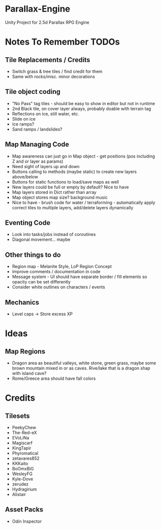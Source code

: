 # Parallax-Engine
Unity Project for 2.5d Parallax RPG Engine



# Notes To Remember TODOs
## Tile Replacements / Credits
* Switch grass & tree tiles / find credit for them
* Same with rocks/misc. minor decorations

## Tile object coding
* "No Pass" tag tiles - should be easy to show in editor but not in runtime
* 2nd Black tile, on cover layer always, probably doable with terrain tag
* Reflections on ice, still water, etc.
* Slide on ice
* Ice ramps?
* Sand ramps / landslides?

## Map Managing Code
* Map awareness can just go in Map object - get positions (pos including Z and or layer as params)
* Need sight of layers up and down
* Buttons calling to methods (maybe static) to create new layers above/below
* Buttons for static functions to load/save maps as well
* New layers could be full or empty by default? Nice to have
* Map layers stored in Dict rather than array
* Map object stores map size? background music
* Nice to have - brush code for water / terraforming - automatically apply correct tiles to multiple layers, add/delete layers dynamically

## Eventing Code
* Look into tasks/jobs instead of coroutines
* Diagonal movement... maybe

## Other things to do
* Region map - Melanite Style, LoP Region Concept
* Improve comments / documentation in code
* Message system - UI should have separate border / fill elements so opacity can be set differently
* Consider white outlines on characters / events

## Mechanics
* Level caps -> Store excess XP



# Ideas
## Map Regions
* Dragon area as beautiful valleys, white stone, green grass, maybe some brown mountain mixed in or as caves. Rive/lake that is a dragon shap with island cave?
* Rome/Greece area should have fall colors



# Credits
## Tilesets
* PeekyChew
* The-Red-eX
* EVoLiNa
* Magiscarf
* KingTapir
* Phyromatical
* zetavares852
* KKKaito
* BoOmxBiG
* WesleyFG
* Kyle-Dove
* zerudez
* Hydragirium
* Alistair

## Asset Packs
* Odin Inspector
